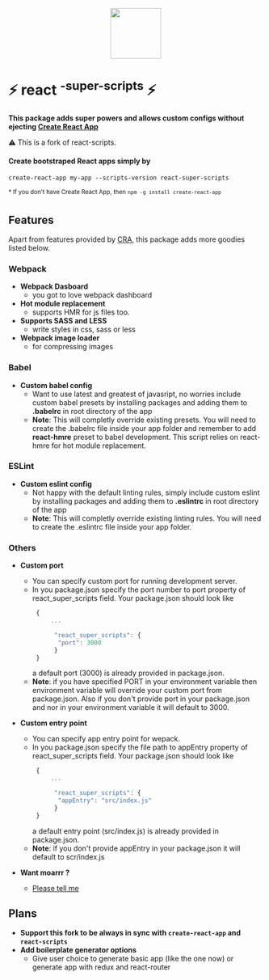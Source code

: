 <a href='https://github.com/shrynx/react-super-scripts'><p align='center'><img src='http://i.imgur.com/ikPF2J7.png' height='100' ></p></a>

# ⚡ react <sup>-super-scripts</sup> ⚡

**This package adds super powers and allows custom configs without ejecting [Create React App](https://github.com/facebookincubator/create-react-app)**

⚠️ This is a fork of react-scripts.

#### Create bootstraped React apps simply by

`create-react-app my-app --scripts-version react-super-scripts`

<sup>* If you don't have Create React App, then</sup>
<sup>`npm -g install create-react-app`</sup>

## Features
Apart from features provided by [CRA](https://github.com/facebookincubator/create-react-app#whats-inside), this package adds more goodies listed below.

### Webpack
* **Webpack Dasboard**
	* you got to love webpack dashboard
* **Hot module replacement**
	*  supports HMR for js files too.
* **Supports SASS and LESS**
	* write styles in css, sass or less
* **Webpack image loader**
	* for compressing images

### Babel
* **Custom babel config**
	* Want to use latest and greatest of javasript, no worries
		include custom babel presets by installing packages
		and adding them to **.babelrc** in root directory of the app
	* **Note**: This will completly override existing presets.
		You will need to create the .babelrc file inside your app folder
		and remember to add **react-hmre** preset to babel development.
		This script relies on react-hmre for hot module replacement.

### ESLint
* **Custom eslint config**
	* Not happy with the default linting rules,
		simply include custom eslint by installing packages
		and adding them to **.eslintrc** in root directory of the app
	* **Note**: This will completly override existing linting rules.
		You will need to create the .eslintrc file inside your app folder.

### Others
* **Custom port**
	* You can specify custom port for running development server.
	* In you package.json specify the port number to port property
		of react_super_scripts field.
	Your package.json should look like
       ```js
        {
		    ...

		     "react_super_scripts": {
			  "port": 3000
		     }
        }
      ```
	     a default port (3000) is already provided in package.json.
	* **Note**: if you have specified PORT in your environment variable
	then environment variable will override your custom port from package.json.
	Also if you don't provide port in your package.json and nor in your environment variable it will default to 3000.

* **Custom entry point**
	* You can specify app entry point for wepack.
	* In you package.json specify the file path to appEntry property
		of react_super_scripts field.
	Your package.json should look like
       ```js
        {
		    ...

		     "react_super_scripts": {
			  "appEntry": "src/index.js"
		     }
        }
      ```
	     a default entry point (src/index.js) is already provided in package.json.
	* **Note**: if you don't provide appEntry in your package.json it will default to scr/index.js
* **Want moarrr ?**
	* [Please tell me](https://github.com/shrynx/react-super-scripts/issues)

## Plans
* **Support this fork to be always in sync with `create-react-app` and `react-scripts`**
* **Add boilerplate generator options**
  * Give user choice to generate basic app (like the one now) or
  generate app with redux and react-router
